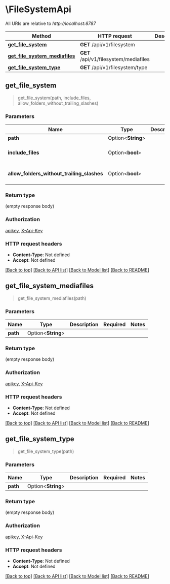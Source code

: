 # \FileSystemApi

All URIs are relative to *http://localhost:8787*

Method | HTTP request | Description
------------- | ------------- | -------------
[**get_file_system**](FileSystemApi.md#get_file_system) | **GET** /api/v1/filesystem | 
[**get_file_system_mediafiles**](FileSystemApi.md#get_file_system_mediafiles) | **GET** /api/v1/filesystem/mediafiles | 
[**get_file_system_type**](FileSystemApi.md#get_file_system_type) | **GET** /api/v1/filesystem/type | 



## get_file_system

> get_file_system(path, include_files, allow_folders_without_trailing_slashes)


### Parameters


Name | Type | Description  | Required | Notes
------------- | ------------- | ------------- | ------------- | -------------
**path** | Option<**String**> |  |  |
**include_files** | Option<**bool**> |  |  |[default to false]
**allow_folders_without_trailing_slashes** | Option<**bool**> |  |  |[default to false]

### Return type

 (empty response body)

### Authorization

[apikey](../README.md#apikey), [X-Api-Key](../README.md#X-Api-Key)

### HTTP request headers

- **Content-Type**: Not defined
- **Accept**: Not defined

[[Back to top]](#) [[Back to API list]](../README.md#documentation-for-api-endpoints) [[Back to Model list]](../README.md#documentation-for-models) [[Back to README]](../README.md)


## get_file_system_mediafiles

> get_file_system_mediafiles(path)


### Parameters


Name | Type | Description  | Required | Notes
------------- | ------------- | ------------- | ------------- | -------------
**path** | Option<**String**> |  |  |

### Return type

 (empty response body)

### Authorization

[apikey](../README.md#apikey), [X-Api-Key](../README.md#X-Api-Key)

### HTTP request headers

- **Content-Type**: Not defined
- **Accept**: Not defined

[[Back to top]](#) [[Back to API list]](../README.md#documentation-for-api-endpoints) [[Back to Model list]](../README.md#documentation-for-models) [[Back to README]](../README.md)


## get_file_system_type

> get_file_system_type(path)


### Parameters


Name | Type | Description  | Required | Notes
------------- | ------------- | ------------- | ------------- | -------------
**path** | Option<**String**> |  |  |

### Return type

 (empty response body)

### Authorization

[apikey](../README.md#apikey), [X-Api-Key](../README.md#X-Api-Key)

### HTTP request headers

- **Content-Type**: Not defined
- **Accept**: Not defined

[[Back to top]](#) [[Back to API list]](../README.md#documentation-for-api-endpoints) [[Back to Model list]](../README.md#documentation-for-models) [[Back to README]](../README.md)


